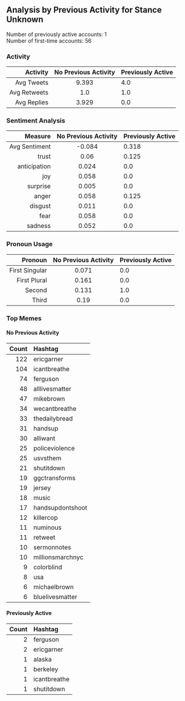 
## Analysis by Previous Activity for Stance Unknown

Number of previously active accounts: 1  
Number of first-time accounts:        56

### Activity 

| Activity | No Previous Activity | Previously Active |
|------:|:------:|:-------|
| Avg Tweets | 9.393 | 4.0 |
| Avg Retweets | 1.0 | 1.0 |
| Avg Replies | 3.929 | 0.0 |

### Sentiment Analysis

| Measure | No Previous Activity | Previously Active |
|------:|:------:|:-------|
| Avg Sentiment | -0.084 | 0.318 |
| trust | 0.06 | 0.125 |
| anticipation | 0.024 | 0.0 |
| joy | 0.058 | 0.0 |
| surprise | 0.005 | 0.0 |
| anger | 0.058 | 0.125 |
| disgust | 0.011 | 0.0 |
| fear | 0.058 | 0.0 |
| sadness | 0.052 | 0.0 |


### Pronoun Usage

| Pronoun | No Previous Activity | Previously Active |
|------:|:------:|:-------|
| First Singular | 0.071 | 0.0 |
| First Plural | 0.161 | 0.0 |
| Second | 0.131 | 1.0 |
| Third | 0.19 | 0.0 |


### Top Memes

#### No Previous Activity

| Count | Hashtag |
|------:|:------|
| 122 | ericgarner |
| 104 | icantbreathe |
| 74 | ferguson |
| 48 | alllivesmatter |
| 47 | mikebrown |
| 34 | wecantbreathe |
| 33 | thedailybread |
| 31 | handsup |
| 30 | alliwant |
| 25 | policeviolence |
| 25 | usvsthem |
| 21 | shutitdown |
| 19 | ggctransforms |
| 19 | jersey |
| 18 | music |
| 17 | handsupdontshoot |
| 12 | killercop |
| 11 | numinous |
| 11 | retweet |
| 10 | sermonnotes |
| 10 | millionsmarchnyc |
| 9 | colorblind |
| 8 | usa |
| 6 | michaelbrown |
| 6 | bluelivesmatter |


#### Previously Active

| Count | Hashtag |
|------:|:------|
| 2 | ferguson |
| 2 | ericgarner |
| 1 | alaska |
| 1 | berkeley |
| 1 | icantbreathe |
| 1 | shutitdown |


